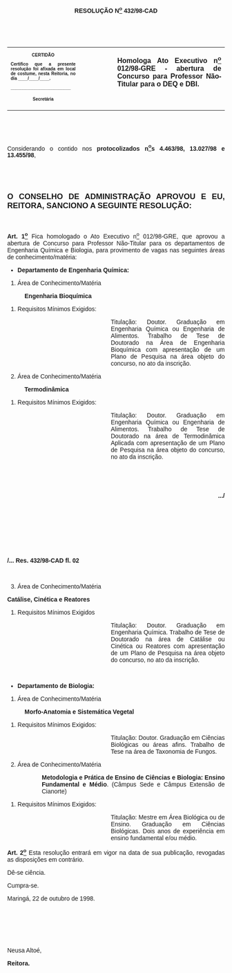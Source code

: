 <BODY>

<B><FONT FACE="Arial"><P ALIGN="CENTER">RESOLU&Ccedil;&Atilde;O  N<U><SUP>o</U></SUP> 432/98-CAD</P>
<P ALIGN="JUSTIFY"></P>
<P ALIGN="JUSTIFY">&nbsp;</P>
<P ALIGN="JUSTIFY">&nbsp;</P></B></FONT>
<TABLE CELLSPACING=0 BORDER=0 CELLPADDING=7 WIDTH=596>
<TR><TD WIDTH="33%" VALIGN="TOP">
<B><FONT FACE="Arial" SIZE=1><P ALIGN="CENTER">CERTID&Atilde;O</P>
<P ALIGN="JUSTIFY">   Certifico que a presente resolu&ccedil;&atilde;o foi afixada em local de costume, nesta Reitoria, no dia ____/____/____.</P>
<P ALIGN="JUSTIFY"></P>
<P ALIGN="JUSTIFY">_________________________</P>
<P ALIGN="CENTER">Secret&aacute;ria</B></FONT></TD>
<TD WIDTH="16%" VALIGN="TOP">&nbsp;</TD>
<TD WIDTH="51%" VALIGN="TOP">
<B><FONT FACE="Arial"><P ALIGN="JUSTIFY">Homologa Ato Executivo n<U><SUP>o</U></SUP> 012/98-GRE - abertura de Concurso para Professor N&atilde;o-Titular para o DEQ e DBI.</B></FONT></TD>
</TR>
</TABLE>

<FONT FACE="Arial"><P ALIGN="JUSTIFY"></P>
<P ALIGN="JUSTIFY">&nbsp;</P>
<P ALIGN="JUSTIFY">&nbsp;</P>
<P ALIGN="JUSTIFY">&#9;Considerando o contido nos <B>protocolizados n<U><SUP>o</U>s</SUP> 4.463/98, 13.027/98 e 13.455/98</B>,</P>
<P ALIGN="JUSTIFY"></P>
<B><P ALIGN="JUSTIFY">&nbsp;</P>
<P ALIGN="JUSTIFY">&nbsp;</P>
</FONT><FONT FACE="Arial" SIZE=4><P ALIGN="JUSTIFY">O CONSELHO DE ADMINISTRA&Ccedil;&Atilde;O APROVOU E EU, REITORA, SANCIONO A SEGUINTE RESOLU&Ccedil;&Atilde;O:</P>
</FONT><FONT FACE="Arial"><P ALIGN="JUSTIFY"></P>
<P ALIGN="JUSTIFY">&nbsp;</P>
<P ALIGN="JUSTIFY">&#9;Art. 1<U><SUP>o</B></U></SUP> Fica homologado o Ato Executivo n<U><SUP>o</U></SUP> 012/98-GRE, que aprovou a abertura de Concurso para Professor N&atilde;o-Titular para os departamentos de Engenharia Qu&iacute;mica e Biologia, para provimento de vagas nas seguintes &aacute;reas de conhecimento/mat&eacute;ria:</P>

<UL>
<B><P ALIGN="JUSTIFY"><LI>Departamento de Engenharia Qu&iacute;mica:</LI></P></UL>

<OL>

</B><P ALIGN="JUSTIFY"><LI>&Aacute;rea de Conhecimento/Mat&eacute;ria</LI></P></OL>
<DIR>

<B><P ALIGN="JUSTIFY">Engenharia Bioqu&iacute;mica</P></DIR>

<OL>

</B><P ALIGN="JUSTIFY"><LI>Requisitos M&iacute;nimos Exigidos:</LI></P></OL>
<DIR>
<DIR>
<DIR>
<DIR>
<DIR>
<DIR>

<P ALIGN="JUSTIFY">       Titula&ccedil;&atilde;o: Doutor. Gradua&ccedil;&atilde;o em Engenharia Qu&iacute;mica ou Engenharia de Alimentos. Trabalho de Tese de Doutorado na &Aacute;rea de Engenharia Bioqu&iacute;mica com apresenta&ccedil;&atilde;o de um Plano de Pesquisa na &aacute;rea objeto do concurso, no ato da inscri&ccedil;&atilde;o.</P></DIR>
</DIR>
</DIR>
</DIR>
</DIR>
</DIR>

<OL START=2>

<P ALIGN="JUSTIFY"><LI>&Aacute;rea de Conhecimento/Mat&eacute;ria</LI></P></OL>
<DIR>

<P ALIGN="JUSTIFY">    <B>Termodin&acirc;mica</P></DIR>

<OL>

</B><P ALIGN="JUSTIFY"><LI>Requisitos M&iacute;nimos Exigidos:</LI></P></OL>
<DIR>
<DIR>
<DIR>
<DIR>
<DIR>
<DIR>

<P ALIGN="JUSTIFY">       Titula&ccedil;&atilde;o: Doutor. Gradua&ccedil;&atilde;o em Engenharia Qu&iacute;mica ou Engenharia de Alimentos. Trabalho de Tese de Doutorado na &aacute;rea de Termodin&acirc;mica Aplicada com apresenta&ccedil;&atilde;o de um Plano de Pesquisa na &aacute;rea objeto do concurso, no ato da inscri&ccedil;&atilde;o.</P>
<P ALIGN="JUSTIFY"></P>
<P ALIGN="JUSTIFY">&nbsp;</P>
<P ALIGN="JUSTIFY">&nbsp;</P></DIR>
</DIR>
</DIR>
</DIR>
</DIR>
</DIR>

<B><P ALIGN="RIGHT">.../</P>
</B><P ALIGN="JUSTIFY"></P>
<P ALIGN="JUSTIFY">&nbsp;</P>
<P ALIGN="JUSTIFY">&nbsp;</P>
<P ALIGN="JUSTIFY">&nbsp;</P>
<P ALIGN="JUSTIFY">&nbsp;</P>
<B><P ALIGN="JUSTIFY">/... Res. 432/98-CAD                                                                                         fl. 02</P>
</B><P ALIGN="JUSTIFY"></P>
<P ALIGN="JUSTIFY">&nbsp;</P>
<OL START=3>

<P ALIGN="JUSTIFY"><LI>&Aacute;rea de Conhecimento/Mat&eacute;ria</LI></P></OL>

<P ALIGN="JUSTIFY">        <B>Cat&aacute;lise, Cin&eacute;tica e Reatores</P>
<OL>

</B><P ALIGN="JUSTIFY"><LI>Requisitos M&iacute;nimos Exigidos</LI></P></OL>
<DIR>
<DIR>
<DIR>
<DIR>
<DIR>
<DIR>

<P ALIGN="JUSTIFY">       Titula&ccedil;&atilde;o: Doutor. Gradua&ccedil;&atilde;o em Engenharia Qu&iacute;mica. Trabalho de Tese de Doutorado na &aacute;rea de Cat&aacute;lise ou Cin&eacute;tica ou Reatores com apresenta&ccedil;&atilde;o de um Plano de Pesquisa na &aacute;rea objeto do concurso, no ato da inscri&ccedil;&atilde;o.</P>
<P ALIGN="JUSTIFY"></P>
<P ALIGN="JUSTIFY">&nbsp;</P></DIR>
</DIR>
</DIR>
</DIR>
</DIR>
</DIR>


<UL>
<B><P ALIGN="JUSTIFY"><LI>Departamento de Biologia:</LI></P></UL>

<OL>

</B><P ALIGN="JUSTIFY"><LI>&Aacute;rea de Conhecimento/Mat&eacute;ria</LI></P></OL>
<DIR>

<B><P ALIGN="JUSTIFY">    Morfo-Anatomia e Sistem&aacute;tica Vegetal</P></DIR>

<OL>

</B><P ALIGN="JUSTIFY"><LI>Requisitos M&iacute;nimos Exigidos:</LI></P></OL>
<DIR>
<DIR>
<DIR>
<DIR>
<DIR>
<DIR>

<P ALIGN="JUSTIFY">       Titula&ccedil;&atilde;o: Doutor. Gradua&ccedil;&atilde;o em Ci&ecirc;ncias Biol&oacute;gicas ou &aacute;reas afins. Trabalho de Tese na &aacute;rea de Taxonomia de Fungos.</P></DIR>
</DIR>
</DIR>
</DIR>
</DIR>
</DIR>

<OL START=2>

<P ALIGN="JUSTIFY"><LI>&Aacute;rea de Conhecimento/Mat&eacute;ria</LI></P></OL>
<DIR>
<DIR>

<P ALIGN="JUSTIFY">    <B>Metodologia e Pr&aacute;tica de Ensino de Ci&ecirc;ncias e Biologia: Ensino Fundamental e M&eacute;dio</B>. (C&acirc;mpus Sede e C&acirc;mpus Extens&atilde;o de Cianorte)</P></DIR>
</DIR>

<OL>

<P ALIGN="JUSTIFY"><LI>Requisitos M&iacute;nimos Exigidos:</LI></P></OL>
<DIR>
<DIR>
<DIR>
<DIR>
<DIR>
<DIR>

<P ALIGN="JUSTIFY">       Titula&ccedil;&atilde;o: Mestre em &Aacute;rea Biol&oacute;gica ou de Ensino. Gradua&ccedil;&atilde;o em Ci&ecirc;ncias Biol&oacute;gicas. Dois anos de experi&ecirc;ncia em ensino fundamental e/ou m&eacute;dio.</P></DIR>
</DIR>
</DIR>
</DIR>
</DIR>
</DIR>

<P ALIGN="JUSTIFY">&#9;<B>Art. 2<U><SUP>o</B></U></SUP> Esta resolu&ccedil;&atilde;o entrar&aacute; em vigor na data de sua publica&ccedil;&atilde;o, revogadas as disposi&ccedil;&otilde;es em contr&aacute;rio.</P>
<P ALIGN="JUSTIFY">&#9;D&ecirc;-se ci&ecirc;ncia.</P>
<P ALIGN="JUSTIFY">&#9;Cumpra-se.</P>
<P ALIGN="JUSTIFY"></P>
<P ALIGN="JUSTIFY">&#9;&#9;&#9;&#9;&#9;&#9;Maring&aacute;, 22 de outubro de 1998.</P>
<P ALIGN="JUSTIFY"></P>
<P ALIGN="JUSTIFY">&nbsp;</P>
<P ALIGN="JUSTIFY">&nbsp;</P>
<P ALIGN="JUSTIFY">&nbsp;</P>
<P ALIGN="JUSTIFY">&#9;&#9;&#9;&#9;&#9;&#9;Neusa Alto&eacute;,</P>
<P ALIGN="JUSTIFY">&#9;&#9;&#9;&#9;&#9;&#9;<B>Reitora.</P>
</B></FONT><FONT SIZE=2></FONT></BODY>
